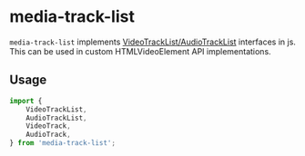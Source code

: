 # media-track-list

`media-track-list` implements [VideoTrackList/AudioTrackList](https://html.spec.whatwg.org/multipage/media.html#audiotracklist-and-videotracklist-objects) interfaces in js. This can be used in custom HTMLVideoElement API implementations.

## Usage

```js
import {
    VideoTrackList,
    AudioTrackList,
    VideoTrack,
    AudioTrack,
} from 'media-track-list';
```
